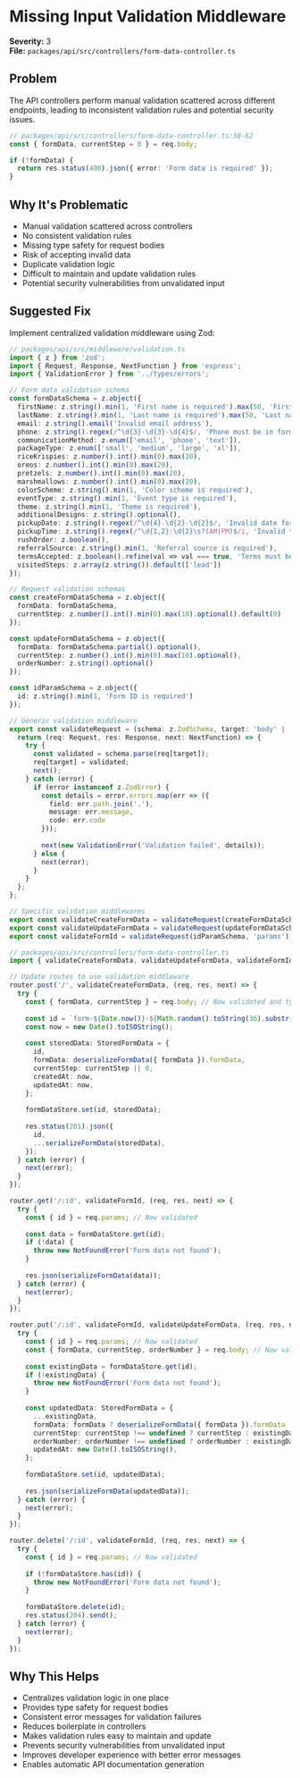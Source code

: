 # Missing Input Validation Middleware

**Severity:** 3  
**File:** `packages/api/src/controllers/form-data-controller.ts`

## Problem

The API controllers perform manual validation scattered across different endpoints, leading to inconsistent validation rules and potential security issues.

```typescript
// packages/api/src/controllers/form-data-controller.ts:58-62
const { formData, currentStep = 0 } = req.body;

if (!formData) {
  return res.status(400).json({ error: 'Form data is required' });
}
```

## Why It's Problematic

- Manual validation scattered across controllers
- No consistent validation rules
- Missing type safety for request bodies
- Risk of accepting invalid data
- Duplicate validation logic
- Difficult to maintain and update validation rules
- Potential security vulnerabilities from unvalidated input

## Suggested Fix

Implement centralized validation middleware using Zod:

```typescript
// packages/api/src/middleware/validation.ts
import { z } from 'zod';
import { Request, Response, NextFunction } from 'express';
import { ValidationError } from '../types/errors';

// Form data validation schema
const formDataSchema = z.object({
  firstName: z.string().min(1, 'First name is required').max(50, 'First name too long'),
  lastName: z.string().min(1, 'Last name is required').max(50, 'Last name too long'),
  email: z.string().email('Invalid email address'),
  phone: z.string().regex(/^\d{3}-\d{3}-\d{4}$/, 'Phone must be in format 123-456-7890'),
  communicationMethod: z.enum(['email', 'phone', 'text']),
  packageType: z.enum(['small', 'medium', 'large', 'xl']),
  riceKrispies: z.number().int().min(0).max(20),
  oreos: z.number().int().min(0).max(20),
  pretzels: z.number().int().min(0).max(20),
  marshmallows: z.number().int().min(0).max(20),
  colorScheme: z.string().min(1, 'Color scheme is required'),
  eventType: z.string().min(1, 'Event type is required'),
  theme: z.string().min(1, 'Theme is required'),
  additionalDesigns: z.string().optional(),
  pickupDate: z.string().regex(/^\d{4}-\d{2}-\d{2}$/, 'Invalid date format'),
  pickupTime: z.string().regex(/^\d{1,2}:\d{2}\s?(AM|PM)$/i, 'Invalid time format'),
  rushOrder: z.boolean(),
  referralSource: z.string().min(1, 'Referral source is required'),
  termsAccepted: z.boolean().refine(val => val === true, 'Terms must be accepted'),
  visitedSteps: z.array(z.string()).default(['lead'])
});

// Request validation schemas
const createFormDataSchema = z.object({
  formData: formDataSchema,
  currentStep: z.number().int().min(0).max(10).optional().default(0)
});

const updateFormDataSchema = z.object({
  formData: formDataSchema.partial().optional(),
  currentStep: z.number().int().min(0).max(10).optional(),
  orderNumber: z.string().optional()
});

const idParamSchema = z.object({
  id: z.string().min(1, 'Form ID is required')
});

// Generic validation middleware
export const validateRequest = (schema: z.ZodSchema, target: 'body' | 'params' | 'query' = 'body') => {
  return (req: Request, res: Response, next: NextFunction) => {
    try {
      const validated = schema.parse(req[target]);
      req[target] = validated;
      next();
    } catch (error) {
      if (error instanceof z.ZodError) {
        const details = error.errors.map(err => ({
          field: err.path.join('.'),
          message: err.message,
          code: err.code
        }));
        
        next(new ValidationError('Validation failed', details));
      } else {
        next(error);
      }
    }
  };
};

// Specific validation middlewares
export const validateCreateFormData = validateRequest(createFormDataSchema);
export const validateUpdateFormData = validateRequest(updateFormDataSchema);
export const validateFormId = validateRequest(idParamSchema, 'params');

// packages/api/src/controllers/form-data-controller.ts
import { validateCreateFormData, validateUpdateFormData, validateFormId } from '../middleware/validation';

// Update routes to use validation middleware
router.post('/', validateCreateFormData, (req, res, next) => {
  try {
    const { formData, currentStep } = req.body; // Now validated and typed
    
    const id = `form-${Date.now()}-${Math.random().toString(36).substr(2, 9)}`;
    const now = new Date().toISOString();
    
    const storedData: StoredFormData = {
      id,
      formData: deserializeFormData({ formData }).formData,
      currentStep: currentStep || 0,
      createdAt: now,
      updatedAt: now,
    };
    
    formDataStore.set(id, storedData);
    
    res.status(201).json({
      id,
      ...serializeFormData(storedData),
    });
  } catch (error) {
    next(error);
  }
});

router.get('/:id', validateFormId, (req, res, next) => {
  try {
    const { id } = req.params; // Now validated
    
    const data = formDataStore.get(id);
    if (!data) {
      throw new NotFoundError('Form data not found');
    }
    
    res.json(serializeFormData(data));
  } catch (error) {
    next(error);
  }
});

router.put('/:id', validateFormId, validateUpdateFormData, (req, res, next) => {
  try {
    const { id } = req.params; // Now validated
    const { formData, currentStep, orderNumber } = req.body; // Now validated
    
    const existingData = formDataStore.get(id);
    if (!existingData) {
      throw new NotFoundError('Form data not found');
    }
    
    const updatedData: StoredFormData = {
      ...existingData,
      formData: formData ? deserializeFormData({ formData }).formData : existingData.formData,
      currentStep: currentStep !== undefined ? currentStep : existingData.currentStep,
      orderNumber: orderNumber !== undefined ? orderNumber : existingData.orderNumber,
      updatedAt: new Date().toISOString(),
    };
    
    formDataStore.set(id, updatedData);
    
    res.json(serializeFormData(updatedData));
  } catch (error) {
    next(error);
  }
});

router.delete('/:id', validateFormId, (req, res, next) => {
  try {
    const { id } = req.params; // Now validated
    
    if (!formDataStore.has(id)) {
      throw new NotFoundError('Form data not found');
    }
    
    formDataStore.delete(id);
    res.status(204).send();
  } catch (error) {
    next(error);
  }
});
```

## Why This Helps

- Centralizes validation logic in one place
- Provides type safety for request bodies
- Consistent error messages for validation failures
- Reduces boilerplate in controllers
- Makes validation rules easy to maintain and update
- Prevents security vulnerabilities from unvalidated input
- Improves developer experience with better error messages
- Enables automatic API documentation generation
